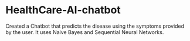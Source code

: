 # HealthCare-AI-chatbot
Created a Chatbot that predicts the disease using the symptoms provided by the user. It uses Naive Bayes and Sequential Neural Networks.

